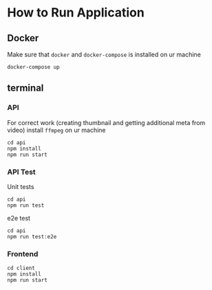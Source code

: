 # How to Run Application


## Docker

Make sure that `docker` and `docker-compose` is installed on ur machine

```
docker-compose up
```

## terminal

### API

For correct work (creating thumbnail and getting additional meta from video) install `ffmpeg` on ur machine

```
cd api
npm install
npm run start
```

### API Test

Unit tests

```
cd api
npm run test
```

e2e test

```
cd api
npm run test:e2e
```

### Frontend

```
cd client
npm install
npm run start
```
